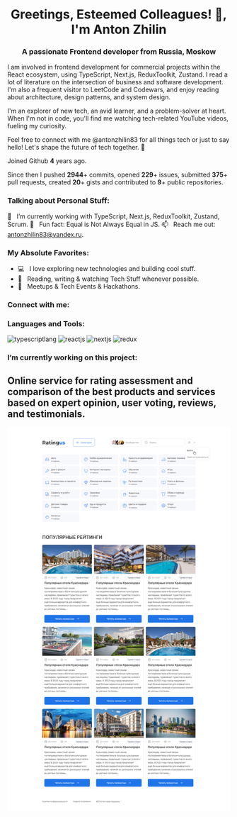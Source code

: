 <h1 align="center">Greetings, Esteemed Colleagues! 👋, I'm Anton Zhilin</h1>
<h3 align="center">A passionate Frontend developer from Russia, Moskow</h3>

I am involved in frontend development for commercial projects within the React ecosystem, using TypeScript, Next.js, ReduxToolkit, Zustand. I read a lot of literature on the intersection of business and software development. I'm also a frequent visitor to LeetCode and Codewars, and enjoy reading about architecture, design patterns, and system design.

I'm an explorer of new tech, an avid learner, and a problem-solver at heart. When I'm not in code, you'll find me watching tech-related YouTube videos, fueling my curiosity.

Feel free to connect with me @antonzhilin83 for all things tech or just to say hello! Let's shape the future of tech together. 🌟

Joined Github **4** years ago.

Since then I pushed **2944**+ commits, opened **229**+ issues, submitted **375**+ pull requests, created **20**+ gists and contributed to **9**+ public repositories.

### Talking about Personal Stuff:

🚀 &nbsp; I’m currently working with TypeScript, Next.js, ReduxToolkit, Zustand, Scrum.
👾 &nbsp; Fun fact: Equal is Not Always Equal in JS.
📫 &nbsp; Reach me out: antonzhilin83@yandex.ru.

### My Absolute Favorites:

- 💻 &nbsp; I love exploring new technologies and building cool stuff.
- 📰 &nbsp; Reading, writing & watching Tech Stuff whenever possible.
- 🍕 &nbsp; Meetups & Tech Events & Hackathons.

<h3 align="left">Connect with me:</h3>

<h3 align="left">Languages and Tools:</h3>

<p align="left">
  <img src="https://www.vectorlogo.zone/logos/typescriptlang/typescriptlang-icon.svg" alt="typescriptlang" width="60" height="60"/> 
  <img src="https://www.vectorlogo.zone/logos/reactjs/reactjs-ar21.svg" alt="reactjs" width="80" height="80"/> 
  <img src="https://www.vectorlogo.zone/logos/nextjs/nextjs-ar21.svg" alt="nextjs" width="80" height="80"/>
  <img src="https://www.vectorlogo.zone/logos/js_redux/js_redux-ar21.svg" alt="redux" width="80" height="80"/>
</p>

### I’m currently working on this project:

## Online service for rating assessment and comparison of the best products and services based on expert opinion, user voting, reviews, and testimonials.

![Alt text](ratingus.jpg)


